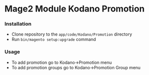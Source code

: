 # Mage2 Module Kodano Promotion

### Installation

 - Clone repository to the `app/code/Kodano/Promotion` directory
 - Run `bin/magento setup:upgrade` command

### Usage
 - To add promotion go to Kodano->Promotion menu
 - To add promotion groups go to Kodano->Promotion Group menu
